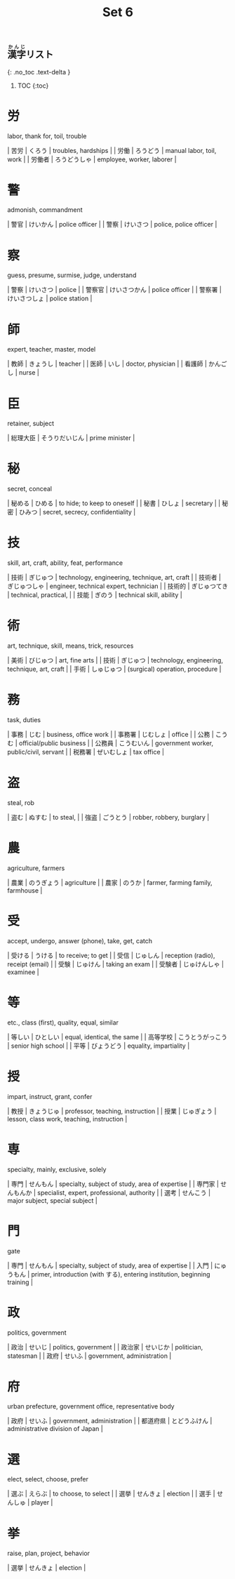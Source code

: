 ﻿---
layout: default
title: Set 6
parent: N3 Kanji List
grand_parent: <ruby>漢字<rt>かんじ</rt></ruby> Kanji
nav_order: 6
---

## <ruby>漢字<rt>かんじ</rt></ruby>リスト
{: .no_toc .text-delta }

1. TOC
{:toc}

# 労
labor, thank for, toil, trouble

| 苦労   | くろう       | troubles, hardships       |
| 労働   | ろうどう     | manual labor, toil, work  |
| 労働者 | ろうどうしゃ | employee, worker, laborer |

# 警
admonish, commandment

| 警官 | けいかん | police officer         |
| 警察 | けいさつ | police, police officer |

# 察
guess, presume, surmise, judge, understand

| 警察   | けいさつ     | police         |
| 警察官 | けいさつかん | police officer |
| 警察署 | けいさつしょ | police station |

# 師
expert, teacher, master, model

| 教師   | きょうし | teacher           |
| 医師   | いし     | doctor, physician |
| 看護師 | かんごし | nurse             |

# 臣
retainer, subject

| 総理大臣 | そうりだいじん | prime minister |

# 秘
secret, conceal

| 秘める | ひめる | to hide; to keep to oneself      |
| 秘書   | ひしょ | secretary                        |
| 秘密   | ひみつ | secret, secrecy, confidentiality |

# 技
skill, art, craft, ability, feat, performance

| 技術   | ぎじゅつ     | technology, engineering, technique, art, craft |
| 技術者 | ぎじゅつしゃ | engineer, technical expert, technician         |
| 技術的 | ぎじゅつてき | technical, practical,                          |
| 技能   | ぎのう       | technical skill, ability                       |

# 術
art, technique, skill, means, trick, resources

| 美術 | びじゅつ   | art, fine arts                                 |
| 技術 | ぎじゅつ   | technology, engineering, technique, art, craft |
| 手術 | しゅじゅつ | (surgical) operation, procedure                |

# 務
task, duties

| 事務   | じむ       | business, office work                    |
| 事務署 | じむしょ   | office                                   |
| 公務   | こうむ     | official/public business                 |
| 公務員 | こうむいん | government worker, public/civil, servant |
| 税務署 | ぜいむしょ | tax office                               |

# 盗
steal, rob

| 盗む | ぬすむ   | to steal,                 |
| 強盗 | ごうとう | robber, robbery, burglary |

# 農
agriculture, farmers

| 農業 | のうぎょう | agriculture                       |
| 農家 | のうか     | farmer, farming family, farmhouse |

# 受
accept, undergo, answer (phone), take, get, catch

| 受ける | うける       | to receive; to get                 |
| 受信   | じゅしん     | reception (radio), receipt (email) |
| 受験   | じゅけん     | taking an exam                     |
| 受験者 | じゅけんしゃ | examinee                           |

# 等
etc., class (first), quality, equal, similar

| 等しい   | ひとしい         | equal, identical, the same |
| 高等学校 | こうとうがっこう | senior high school         |
| 平等     | びょうどう       | equality, impartiality     |

# 授
impart, instruct, grant, confer

| 教授 | きょうじゅ | professor, teaching, instruction          |
| 授業 | じゅぎょう | lesson, class work, teaching, instruction |

# 専
specialty, mainly, exclusive, solely

| 専門   | せんもん   | specialty, subject of study, area of expertise |
| 専門家 | せんもんか | specialist, expert, professional, authority    |
| 選考   | せんこう   | major subject, special subject                 |

# 門
gate

| 専門 | せんもん   | specialty, subject of study, area of expertise                             |
| 入門 | にゅうもん | primer, introduction (with する), entering institution, beginning training |

# 政
politics, government

| 政治   | せいじ   | politics, government       |
| 政治家 | せいじか | politician, statesman      |
| 政府   | せいふ   | government, administration |

# 府
urban prefecture, government office, representative body

| 政府     | せいふ       | government, administration       |
| 都道府県 | とどうふけん | administrative division of Japan |

# 選
elect, select, choose, prefer

| 選ぶ | えらぶ   | to choose, to select |
| 選挙 | せんきょ | election             |
| 選手 | せんしゅ | player               |

# 挙
raise, plan, project, behavior

| 選挙 | せんきょ | election |
